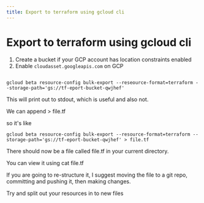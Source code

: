 ```yaml
---
title: Export to terraform using gcloud cli
---
```


# Export to terraform using gcloud cli

1. Create a bucket if your GCP account has location constraints enabled
2. Enable `cloudasset.googleapis.com` on GCP

```shell

gcloud beta resource-config bulk-export --reseource-format=terraform --storage-path='gs://tf-eport-bucket-qwjhef'
```


This will print out to stdout, which is useful and also not.

We can append > file.tf

so it's like

```shell
gcloud beta resource-config bulk-export --resource-format=terraform --storage-path='gs://tf-eport-bucket-qwjhef' > file.tf
```

There should now be a file called file.tf in your current directory.

You can view it using cat file.tf

If you are going to re-structure it, I suggest moving the file to a git repo, committing and pushing it, then making changes.



Try and split out your resources in to new files